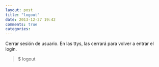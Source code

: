 ```yaml
---
layout: post
title: "logout"
date: 2013-12-27 19:42
comments: true
categories: 
---
```

Cerrar sesión de usuario. En las ttys, las cerrará para volver a entrar el login.

>$ logout 

